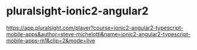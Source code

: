 # pluralsight-ionic2-angular2

https://app.pluralsight.com/player?course=ionic2-angular2-typescript-mobile-apps&author=steve-michelotti&name=ionic2-angular2-typescript-mobile-apps-m1&clip=2&mode=live

